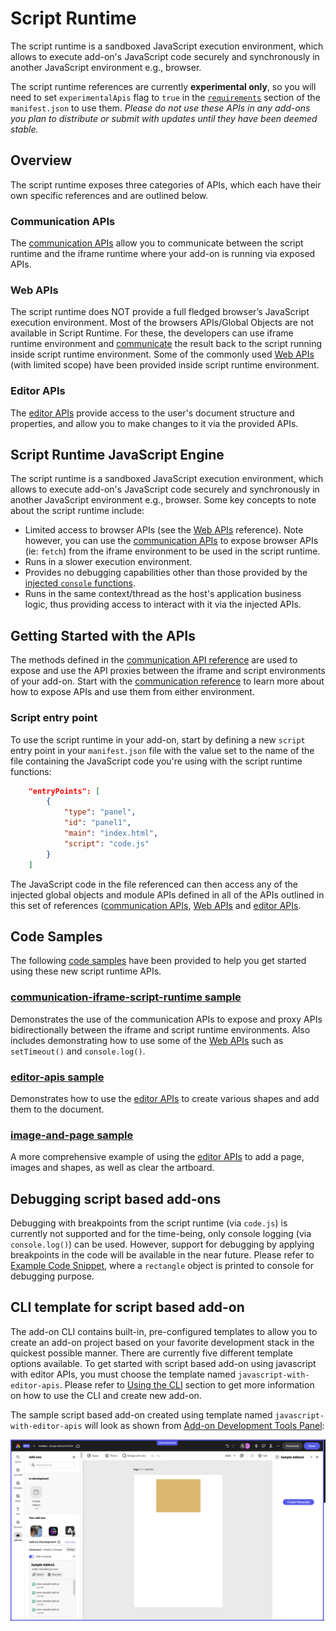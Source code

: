 # Script Runtime
The script runtime is a sandboxed JavaScript execution environment, which allows to execute add-on's JavaScript code securely and synchronously in another JavaScript environment e.g., browser.

<InlineAlert slots="text" variant="warning"/>

The script runtime references are currently **experimental only**, so you will need to set `experimentalApis` flag to `true` in the [`requirements`](../manifest/index.md#requirements) section of the `manifest.json` to use them. *Please do not use these APIs in any add-ons you plan to distribute or submit with updates until they have been deemed stable.*

## Overview
The script runtime exposes three categories of APIs, which each have their own specific references and are outlined below.

### Communication APIs
The [communication APIs](./communication/) allow you to communicate between the script runtime and the iframe runtime where your add-on is running via exposed APIs.  

### Web APIs
The script runtime does NOT provide a full fledged browser’s JavaScript execution environment. Most of the browsers APIs/Global Objects are not available in Script Runtime. For these, the developers can use iframe runtime environment and [communicate](./communication/#expose-apis-from-the-ui) the result back to the script running inside script runtime environment. Some of the commonly used [Web APIs](./web/) (with limited scope) have been provided inside script runtime environment.

### Editor APIs
The [editor APIs](./editor/) provide access to the user's document structure and properties, and allow you to make changes to it via the provided APIs.

## Script Runtime JavaScript Engine
The script runtime is a sandboxed JavaScript execution environment, which allows to execute add-on's JavaScript code securely and synchronously in another JavaScript environment e.g., browser.
Some key concepts to note about the script runtime include:

- Limited access to browser APIs (see the [Web APIs](./web/) reference). Note however, you can use the [communication APIs](./communication/) to expose browser APIs (ie: `fetch`) from the iframe environment to be used in the script runtime.
- Runs in a slower execution environment.
- Provides no debugging capabilities other than those provided by the [injected `console` functions](../web/index.md#injected-objects).
- Runs in the same context/thread as the host's application business logic, thus providing access to interact with it via the injected APIs.

## Getting Started with the APIs
The methods defined in the [communication API reference](./communication/) are used to expose and use the API proxies between the iframe and script environments of your add-on. Start with the [communication reference](./communication/) to learn more about how to expose APIs and use them from either  environment.

### Script entry point
To use the script runtime in your add-on, start by defining a new `script` entry point in your `manifest.json` file with the value set to the name of the file containing the JavaScript code you're using with the script runtime functions: 

```json
    "entryPoints": [
        {
            "type": "panel",
            "id": "panel1",
            "main": "index.html",
            "script": "code.js" 
        }
    ]
```

The JavaScript code in the file referenced can then access any of the injected global objects and module APIs defined in all of the APIs outlined in this set of references ([communication APIs](./communication/), [Web APIs](./web/) and [editor APIs](./editor/).

## Code Samples
The following [code samples](https://github.com/AdobeDocs/express-add-on-samples/tree/main/script-runtime-samples) have been provided to help you get started using these new script runtime APIs.

### [communication-iframe-script-runtime sample](https://github.com/AdobeDocs/express-add-on-samples/tree/main/script-runtime-samples/communication-iframe-script-runtime)
Demonstrates the use of the communication APIs to expose and proxy APIs bidirectionally between the iframe and script runtime environments. Also includes demonstrating how to use some of the [Web APIs](./web/) such as `setTimeout()` and `console.log()`.

### [editor-apis sample](https://github.com/AdobeDocs/express-add-on-samples/tree/main/script-runtime-samples/editor-apis)
Demonstrates how to use the [editor APIs](./editor/) to create various shapes and add them to the document. 

### [image-and-page sample](https://github.com/AdobeDocs/express-add-on-samples/tree/main/script-runtime-samples/image-and-page) 
A more comprehensive example of using the [editor APIs](./editor/) to add a page, images and shapes, as well as clear the artboard.

## Debugging script based add-ons
Debugging with breakpoints from the script runtime (via `code.js`) is currently not supported and for the time-being, only console logging (via `console.log()`) can be used. However, support for debugging by applying breakpoints in the code will be available in the near future. Please refer to [Example Code Snippet](./editor/#example-code-snippet), where a `rectangle` object is printed to console for debugging purpose.

## CLI template for script based add-on 
The add-on CLI contains built-in, pre-configured templates to allow you to create an add-on project based on your favorite development stack in the quickest possible manner. There are currently five different template options available. To get started with script based add-on using javascript with editor APIs, you must choose the template named `javascript-with-editor-apis`. Please refer to [Using the CLI](../../guides/getting_started/dev_tooling/#using-the-cli) section to get more information on how to use the CLI and create new add-on.
<br/>

The sample script based add-on created using template named `javascript-with-editor-apis` will look as shown from [Add-on Development Tools Panel](../../guides/getting_started/dev_tooling#add-on-development-tools-panel):

![script add-on sample screenshot](../img/script-add-on-sample.png)
